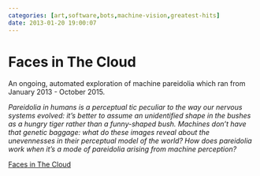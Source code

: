 ```yaml
---
categories: [art,software,bots,machine-vision,greatest-hits]
date: 2013-01-20 19:00:07
---
```


# Faces in The Cloud

An ongoing, automated exploration of machine pareidolia which ran from January 2013 - October 2015. 

_Pareidolia in humans is a perceptual tic peculiar to the way our nervous systems evolved: it’s better to assume an unidentified shape in the bushes as a hungry tiger rather than a funny-shaped bush. Machines don’t have that genetic baggage: what do these images reveal about the unevennesses in their perceptual model of the world? How does pareidolia work when it’s a mode of pareidolia arising from machine perception?_

[Faces in The Cloud](https://facesinthecloud.tumblr.com/)